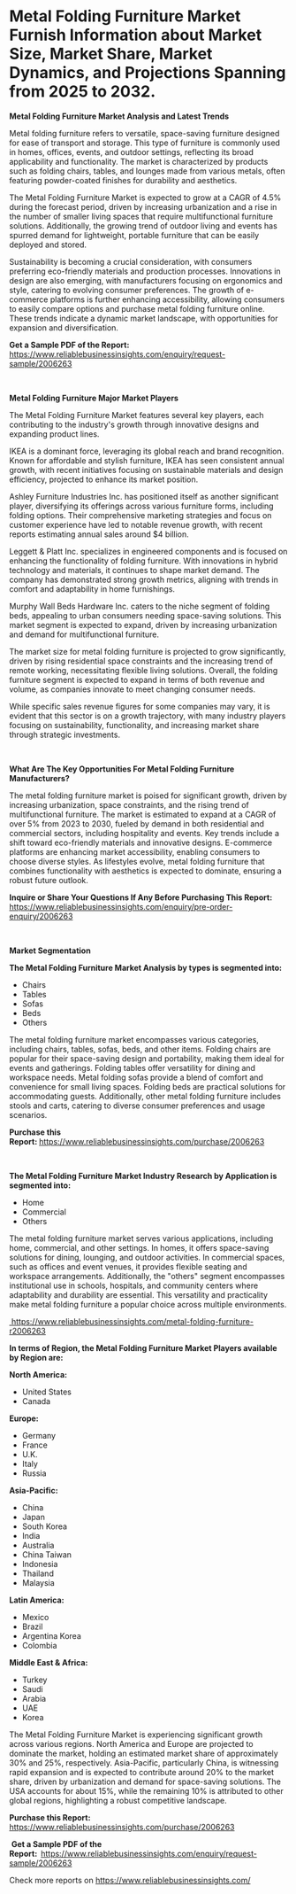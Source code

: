 <p><h1>Metal Folding Furniture Market Furnish Information about Market Size, Market Share, Market Dynamics, and Projections Spanning from 2025 to 2032.</h1></p><p><strong>Metal Folding Furniture Market Analysis and Latest Trends</strong></p>
<p><p>Metal folding furniture refers to versatile, space-saving furniture designed for ease of transport and storage. This type of furniture is commonly used in homes, offices, events, and outdoor settings, reflecting its broad applicability and functionality. The market is characterized by products such as folding chairs, tables, and lounges made from various metals, often featuring powder-coated finishes for durability and aesthetics.</p><p>The Metal Folding Furniture Market is expected to grow at a CAGR of 4.5% during the forecast period, driven by increasing urbanization and a rise in the number of smaller living spaces that require multifunctional furniture solutions. Additionally, the growing trend of outdoor living and events has spurred demand for lightweight, portable furniture that can be easily deployed and stored. </p><p>Sustainability is becoming a crucial consideration, with consumers preferring eco-friendly materials and production processes. Innovations in design are also emerging, with manufacturers focusing on ergonomics and style, catering to evolving consumer preferences. The growth of e-commerce platforms is further enhancing accessibility, allowing consumers to easily compare options and purchase metal folding furniture online. These trends indicate a dynamic market landscape, with opportunities for expansion and diversification.</p></p>
<p><strong>Get a Sample PDF of the Report:&nbsp;</strong> <a href="https://www.reliablebusinessinsights.com/enquiry/request-sample/2006263?utm_campaign=2125&utm_medium=2&utm_source=Github&utm_content=ia&utm_term=10022025&utm_id=metal-folding-furniture">https://www.reliablebusinessinsights.com/enquiry/request-sample/2006263</a></p>
<p>&nbsp;</p>
<p><strong>Metal Folding Furniture Major Market Players</strong></p>
<p><p>The Metal Folding Furniture Market features several key players, each contributing to the industry's growth through innovative designs and expanding product lines. </p><p>IKEA is a dominant force, leveraging its global reach and brand recognition. Known for affordable and stylish furniture, IKEA has seen consistent annual growth, with recent initiatives focusing on sustainable materials and design efficiency, projected to enhance its market position.</p><p>Ashley Furniture Industries Inc. has positioned itself as another significant player, diversifying its offerings across various furniture forms, including folding options. Their comprehensive marketing strategies and focus on customer experience have led to notable revenue growth, with recent reports estimating annual sales around $4 billion.</p><p>Leggett & Platt Inc. specializes in engineered components and is focused on enhancing the functionality of folding furniture. With innovations in hybrid technology and materials, it continues to shape market demand. The company has demonstrated strong growth metrics, aligning with trends in comfort and adaptability in home furnishings.</p><p>Murphy Wall Beds Hardware Inc. caters to the niche segment of folding beds, appealing to urban consumers needing space-saving solutions. This market segment is expected to expand, driven by increasing urbanization and demand for multifunctional furniture.</p><p>The market size for metal folding furniture is projected to grow significantly, driven by rising residential space constraints and the increasing trend of remote working, necessitating flexible living solutions. Overall, the folding furniture segment is expected to expand in terms of both revenue and volume, as companies innovate to meet changing consumer needs. </p><p>While specific sales revenue figures for some companies may vary, it is evident that this sector is on a growth trajectory, with many industry players focusing on sustainability, functionality, and increasing market share through strategic investments.</p></p>
<p>&nbsp;</p>
<p><strong>What Are The Key Opportunities For Metal Folding Furniture Manufacturers?</strong></p>
<p><p>The metal folding furniture market is poised for significant growth, driven by increasing urbanization, space constraints, and the rising trend of multifunctional furniture. The market is estimated to expand at a CAGR of over 5% from 2023 to 2030, fueled by demand in both residential and commercial sectors, including hospitality and events. Key trends include a shift toward eco-friendly materials and innovative designs. E-commerce platforms are enhancing market accessibility, enabling consumers to choose diverse styles. As lifestyles evolve, metal folding furniture that combines functionality with aesthetics is expected to dominate, ensuring a robust future outlook.</p></p>
<p><strong>Inquire or Share Your Questions If Any Before Purchasing This Report:</strong> <a href="https://www.reliablebusinessinsights.com/enquiry/pre-order-enquiry/2006263?utm_campaign=2125&utm_medium=2&utm_source=Github&utm_content=ia&utm_term=10022025&utm_id=metal-folding-furniture">https://www.reliablebusinessinsights.com/enquiry/pre-order-enquiry/2006263</a></p>
<p>&nbsp;</p>
<p><strong>Market Segmentation</strong></p>
<p><strong>The Metal Folding Furniture Market Analysis by types is segmented into:</strong></p>
<p><ul><li>Chairs</li><li>Tables</li><li>Sofas</li><li>Beds</li><li>Others</li></ul></p>
<p><p>The metal folding furniture market encompasses various categories, including chairs, tables, sofas, beds, and other items. Folding chairs are popular for their space-saving design and portability, making them ideal for events and gatherings. Folding tables offer versatility for dining and workspace needs. Metal folding sofas provide a blend of comfort and convenience for small living spaces. Folding beds are practical solutions for accommodating guests. Additionally, other metal folding furniture includes stools and carts, catering to diverse consumer preferences and usage scenarios.</p></p>
<p><strong>Purchase this Report:&nbsp;</strong><a href="https://www.reliablebusinessinsights.com/purchase/2006263?utm_campaign=2125&utm_medium=2&utm_source=Github&utm_content=ia&utm_term=10022025&utm_id=metal-folding-furniture">https://www.reliablebusinessinsights.com/purchase/2006263</a></p>
<p>&nbsp;</p>
<p><strong>The Metal Folding Furniture Market Industry Research by Application is segmented into:</strong></p>
<p><ul><li>Home</li><li>Commercial</li><li>Others</li></ul></p>
<p><p>The metal folding furniture market serves various applications, including home, commercial, and other settings. In homes, it offers space-saving solutions for dining, lounging, and outdoor activities. In commercial spaces, such as offices and event venues, it provides flexible seating and workspace arrangements. Additionally, the "others" segment encompasses institutional use in schools, hospitals, and community centers where adaptability and durability are essential. This versatility and practicality make metal folding furniture a popular choice across multiple environments.</p></p>
<p><a href="https://www.reliablebusinessinsights.com/metal-folding-furniture-r2006263?utm_campaign=2125&utm_medium=2&utm_source=Github&utm_content=ia&utm_term=10022025&utm_id=metal-folding-furniture">&nbsp;https://www.reliablebusinessinsights.com/metal-folding-furniture-r2006263</a></p>
<p><strong>In terms of Region, the Metal Folding Furniture Market Players available by Region are:</strong></p>
<p>
    <p> <strong> North America: </strong>
        <ul>
            <li>United States</li>
            <li>Canada</li>
        </ul>
        </p> 
    <p> <strong> Europe: </strong>
        <ul>
            <li>Germany</li>
            <li>France</li>
            <li>U.K.</li>
            <li>Italy</li>
            <li>Russia</li>
        </ul>
        </p> 
    <p> <strong> Asia-Pacific: </strong>
        <ul>
            <li>China</li>
            <li>Japan</li>
            <li>South Korea</li>
            <li>India</li>
            <li>Australia</li>
            <li>China Taiwan</li>
            <li>Indonesia</li>
            <li>Thailand</li>
            <li>Malaysia</li>
        </ul>
        </p> 
    <p> <strong> Latin America: </strong>
        <ul>
            <li>Mexico</li>
            <li>Brazil</li>
            <li>Argentina Korea</li>
            <li>Colombia</li>
        </ul>
        </p> 
    <p> <strong> Middle East & Africa: </strong>
        <ul>
            <li>Turkey</li>
            <li>Saudi</li>
            <li>Arabia</li>
            <li>UAE</li>
            <li>Korea</li>
        </ul>
    </p>
    </p>
<p><p>The Metal Folding Furniture Market is experiencing significant growth across various regions. North America and Europe are projected to dominate the market, holding an estimated market share of approximately 30% and 25%, respectively. Asia-Pacific, particularly China, is witnessing rapid expansion and is expected to contribute around 20% to the market share, driven by urbanization and demand for space-saving solutions. The USA accounts for about 15%, while the remaining 10% is attributed to other global regions, highlighting a robust competitive landscape.</p></p>
<p><strong>Purchase this Report: </strong><a href="https://www.reliablebusinessinsights.com/purchase/2006263?utm_campaign=2125&utm_medium=2&utm_source=Github&utm_content=ia&utm_term=10022025&utm_id=metal-folding-furniture">https://www.reliablebusinessinsights.com/purchase/2006263</a></p>
<p>&nbsp;<strong>Get a Sample PDF of the Report:&nbsp;&nbsp;</strong><a href="https://www.reliablebusinessinsights.com/enquiry/request-sample/2006263?utm_campaign=2125&utm_medium=2&utm_source=Github&utm_content=ia&utm_term=10022025&utm_id=metal-folding-furniture">https://www.reliablebusinessinsights.com/enquiry/request-sample/2006263</a></p>
<p><strong></strong></p>
<p>Check more reports on <a href="https://www.reliablebusinessinsights.com/?utm_campaign=2125&utm_medium=2&utm_source=Github&utm_content=ia&utm_term=10022025&utm_id=metal-folding-furniture">https://www.reliablebusinessinsights.com/</a></p>